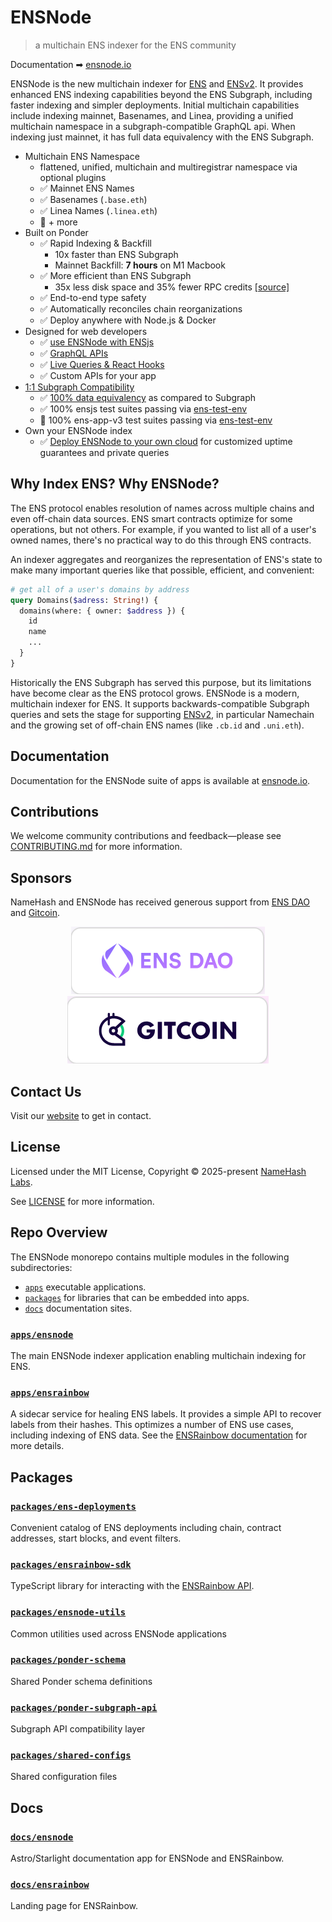 # ENSNode

> a multichain ENS indexer for the ENS community

Documentation ➡︎ [ensnode.io](https://ensnode.io)

ENSNode is the new multichain indexer for [ENS](https://ens.domains/) and [ENSv2](https://roadmap.ens.domains/roadmap/). It provides enhanced ENS indexing capabilities beyond the ENS Subgraph, including faster indexing and simpler deployments. Initial multichain capabilities include indexing mainnet, Basenames, and Linea, providing a unified multichain namespace in a subgraph-compatible GraphQL api. When indexing just mainnet, it has full data equivalency with the ENS Subgraph.

- Multichain ENS Namespace
  - flattened, unified, multichain and multiregistrar namespace via optional plugins
  - ✅ Mainnet ENS Names
  - ✅ Basenames (`.base.eth`)
  - ✅ Linea Names (`.linea.eth`)
  - 🚧 + more
- Built on Ponder
  - ✅ Rapid Indexing & Backfill
    - 10x faster than ENS Subgraph
    - Mainnet Backfill: **7 hours** on M1 Macbook
  - ✅ More efficient than ENS Subgraph
    - 35x less disk space and 35% fewer RPC credits [[source]](https://ponder.sh/docs/why-ponder)
  - ✅ End-to-end type safety
  - ✅ Automatically reconciles chain reorganizations
  - ✅ Deploy anywhere with Node.js & Docker
- Designed for web developers
  - ✅ [use ENSNode with ENSjs](https://www.ensnode.io/ensnode/usage/with-ensjs/)
  - ✅ [GraphQL APIs](https://ensnode.io/ensnode/usage/apis/)
  - ✅ [Live Queries & React Hooks](https://ponder.sh/docs/query/client)
  - ✅ Custom APIs for your app
- [1:1 Subgraph Compatibility](https://www.ensnode.io/ensnode/reference/subgraph-compatibility/)
  - ✅ [100% data equivalency](https://github.com/namehash/ens-subgraph-transition-tools) as compared to Subgraph
  - ✅ 100% ensjs test suites passing via [ens-test-env](https://github.com/namehash/ens-test-env)
  - 🚧 100% ens-app-v3 test suites passing via [ens-test-env](https://github.com/namehash/ens-test-env)
- Own your ENSNode index
  - ✅ [Deploy ENSNode to your own cloud](https://ensnode.io/ensnode/deploying/) for customized uptime guarantees and private queries

## Why Index ENS? Why ENSNode?

The ENS protocol enables resolution of names across multiple chains and even off-chain data sources. ENS smart contracts optimize for some operations, but not others. For example, if you wanted to list all of a user's owned names, there's no practical way to do this through ENS contracts.

An indexer aggregates and reorganizes the representation of ENS's state to make many important queries like that possible, efficient, and convenient:

```graphql
# get all of a user's domains by address
query Domains($adress: String!) {
  domains(where: { owner: $address }) {
    id
    name
    ...
  }
}
```

Historically the ENS Subgraph has served this purpose, but its limitations have become clear as the ENS protocol grows. ENSNode is a modern, multichain indexer for ENS. It supports backwards-compatible Subgraph queries and sets the stage for supporting [ENSv2](https://roadmap.ens.domains/roadmap/), in particular Namechain and the growing set of off-chain ENS names (like `.cb.id` and `.uni.eth`).

## Documentation

Documentation for the ENSNode suite of apps is available at [ensnode.io](https://ensnode.io).

## Contributions

We welcome community contributions and feedback—please see [CONTRIBUTING.md](CONTRIBUTING.md) for more information.

## Sponsors

NameHash and ENSNode has received generous support from [ENS DAO](https://ensdao.org/) and [Gitcoin](https://www.gitcoin.co/).

<p align="middle">
  <a href="https://ensdao.org/" target="_blank" width="100">
    <img src="./docs/ensnode.io/public/ensdao.png">
  </a>
  <a href="https://www.gitcoin.co/" target="_blank" width="100">
    <img src="./docs/ensnode.io/public/gitcoin.png">
  </a>
</p>

## Contact Us

Visit our [website](https://namehashlabs.org/) to get in contact.

## License

Licensed under the MIT License, Copyright © 2025-present [NameHash Labs](https://namehashlabs.org).

See [LICENSE](./LICENSE) for more information.

## Repo Overview

The ENSNode monorepo contains multiple modules in the following subdirectories:

- [`apps`](apps) executable applications.
- [`packages`](packages) for libraries that can be embedded into apps.
- [`docs`](docs) documentation sites.

### [`apps/ensnode`](apps/ensnode)

The main ENSNode indexer application enabling multichain indexing for ENS.

### [`apps/ensrainbow`](apps/ensrainbow)

A sidecar service for healing ENS labels. It provides a simple API to recover labels from their hashes. This optimizes a number of ENS use cases, including indexing of ENS data. See the [ENSRainbow documentation](apps/ensrainbow/README.md) for more details.

## Packages

### [`packages/ens-deployments`](packages/ens-deployments)

Convenient catalog of ENS deployments including chain, contract addresses, start blocks, and event filters.

### [`packages/ensrainbow-sdk`](packages/ensrainbow-sdk)

TypeScript library for interacting with the [ENSRainbow API](apps/ensrainbow).

### [`packages/ensnode-utils`](packages/ensnode-utils)

Common utilities used across ENSNode applications

### [`packages/ponder-schema`](packages/ponder-schema)

Shared Ponder schema definitions

### [`packages/ponder-subgraph-api`](packages/ponder-subgraph-api)

Subgraph API compatibility layer

### [`packages/shared-configs`](packages/shared-configs)

Shared configuration files

## Docs

### [`docs/ensnode`](docs/ensnode.io/)

Astro/Starlight documentation app for ENSNode and ENSRainbow.

### [`docs/ensrainbow`](docs/ensrainbow.io/)

Landing page for ENSRainbow.

